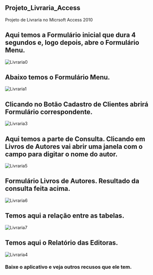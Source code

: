 ## Projeto_Livraria_Access
Projeto de Livraria no Micrsoft Access 2010
##
## Aqui temos a Formulário inicial que dura 4 segundos e, logo depois, abre o Formulário Menu.  
![Livraria0](https://user-images.githubusercontent.com/20029768/93513356-1c643e00-f8fc-11ea-9728-d875427ed1db.png)
## Abaixo temos o Formulário Menu.
![Livraria1](https://user-images.githubusercontent.com/20029768/93512976-8203fa80-f8fb-11ea-90e4-f70c524dc311.png)
## Clicando no Botão Cadastro de Clientes abrirá Formulário correspondente.
![Livraria3](https://user-images.githubusercontent.com/20029768/93512982-86c8ae80-f8fb-11ea-9487-e2a3038268dd.png)
## Aqui temos a parte de Consulta. Clicando em Livros de Autores vai abrir uma janela com o campo para digitar o nome do autor.
![Livraria5](https://user-images.githubusercontent.com/20029768/93512963-79abbf80-f8fb-11ea-8956-eb1b1d99a134.png)
## Formulário Livros de Autores. Resultado da consulta feita acima.
![Livraria6](https://user-images.githubusercontent.com/20029768/93512971-7d3f4680-f8fb-11ea-905b-9776071b956a.png)
## Temos aqui a relação entre as tabelas.
![Livraria7](https://user-images.githubusercontent.com/20029768/93512974-7fa1a080-f8fb-11ea-9e19-2c22acffb3b0.png)
## Temos aqui o Relatório das Editoras.
![Livraria4](https://user-images.githubusercontent.com/20029768/93512987-892b0880-f8fb-11ea-85ac-b7fa9dac00a4.png)
### Baixe o aplicativo e veja outros recusos que ele tem.

